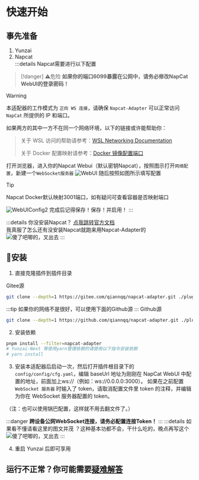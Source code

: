 # 快速开始

## 事先准备
1. Yunzai
2. Napcat   
:::details Napcat需要进行以下配置

> [!danger] ⚠️危险
> **如果你的端口6099暴露在公网中，请务必修改NapCat WebUI的登录密码！**

> [!warning]
> 本适配器的工作模式为 `正向 WS 连接`，请确保 `Napcat-Adapter` 可以正常访问 `NapCat` 所提供的 IP 和端口。

如果两方的其中一方不在同一个网络环境，以下的链接或许能帮助你：

> 关于 WSL 访问的帮助请参考：[WSL Networking Documentation](https://learn.microsoft.com/zh-cn/windows/wsl/networking#identify-ip-address)
>
> 关于 Docker 配置映射请参考：[Docker 镜像配置端口](https://www.doubao.com/thread/w76de7e1b8088ac44)

打开浏览器，进入你的Napcat Webui（默认密钥Napcat），按照图示打开`网络配置`，新建一个`WebSocket服务器`
![WebUI](/assets/webconfig1.png)
随后按照如图所示填写配置
> [!tip]
> Napcat Docker默认映射3001端口，如有疑问可查看容器是否映射端口

![WebUIConfig2](/assets/webconfig2.png)
完成后记得保存！保存！并启用！
:::

:::details 你没安装Napcat？ 
[点我跳转官方文档](https://napneko.github.io/guide/install)   
我真服了怎么还有没安装Napcat就跑来用Napcat-Adapter的
![傻了吧唧的，叉出去](/assets/cd.jpg)
:::

## 🔨安装

1. 直接克隆插件到插件目录

Gitee源
``` bash
git clone --depth=1 https://gitee.com/qiannqq/napcat-adapter.git ./plugins/napcat-adapter
```
:::tip
如果你的网络不是很好，可以使用下面的Github源
:::
Github源
``` bash
git clone --depth=1 https://github.com/qiannqq/napcat-adapter.git ./plugins/napcat-adapter
```
2. 安装依赖
``` bash
pnpm install --filter=napcat-adapter
# Yunzai-Next 等使用yarn管理依赖的请使用以下指令安装依赖
# yarn install
```

3. 安装本适配器后启动一次，然后打开插件根目录下的 `config/config/cfg.yaml`，编辑 baseUrl 地址为刚刚在 NapCat WebUI 中配置的地址，前面加上ws://（例如：ws://0.0.0.0:3000）。
如果在之前配置 `WebSocket 服务器` 时输入了 token，请取消配置文件里 token 的注释，并编辑为你在 WebSocket 服务器配置的 token。

（注：也可以使用锅巴配置，这样就不用去翻文件了。）

:::danger
**跨设备公网WebSocket连接，请务必配置连接Token！**
:::
:::details 如果看不懂请看这里的图文并茂
？这种基本功都不会，干什么吃的，晚点再写这个
![傻了吧唧的，叉出去](/assets/cd.jpg)
:::

4. 重启 Yunzai 后即可享用

## 运行不正常？你可能需要[疑难解答](qa/)
